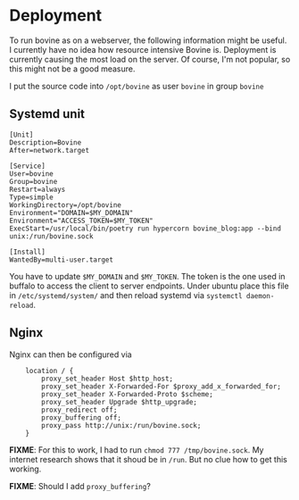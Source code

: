 # Deployment

To run bovine as on a webserver, the following information might be useful. I currently have no idea how resource intensive Bovine is. Deployment is currently causing the most load on the server. Of course, I'm not popular, so this might not be a good measure.

I put the source code into `/opt/bovine` as user `bovine` in group `bovine`

## Systemd unit

```
[Unit]
Description=Bovine
After=network.target

[Service]
User=bovine
Group=bovine
Restart=always
Type=simple
WorkingDirectory=/opt/bovine
Environment="DOMAIN=$MY_DOMAIN"
Environment="ACCESS_TOKEN=$MY_TOKEN"
ExecStart=/usr/local/bin/poetry run hypercorn bovine_blog:app --bind unix:/run/bovine.sock

[Install]
WantedBy=multi-user.target
```

You have to update `$MY_DOMAIN` and `$MY_TOKEN`. The token is the one used in buffalo
to access the client to server endpoints.
Under ubuntu place this file in `/etc/systemd/system/` and
then reload systemd via `systemctl daemon-reload`.

## Nginx

Nginx can then be configured via

```
	location / {
		proxy_set_header Host $http_host;
		proxy_set_header X-Forwarded-For $proxy_add_x_forwarded_for;
		proxy_set_header X-Forwarded-Proto $scheme;
		proxy_set_header Upgrade $http_upgrade;
		proxy_redirect off;
		proxy_buffering off;
		proxy_pass http://unix:/run/bovine.sock;
	}
```

**FIXME**: For this to work, I had to run `chmod 777 /tmp/bovine.sock`. My internet research shows that it shoud be in `/run`. But no clue how to get this working.

**FIXME**: Should I add `proxy_buffering`?
